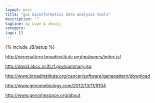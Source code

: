 ```yaml
---
layout: post
title: "gui bioinformatics data analysis tools"
description: ""
tagline: by Luye & zhoujj
category: 
tags: []
---
```

{% include JB/setup %}

<add homepage preview here>

<!--more-->

http://genepattern.broadinstitute.org/gp/pages/index.jsf

http://david.abcc.ncifcrf.gov/summary.jsp

http://www.broadinstitute.org/cancer/software/genepattern/download

http://www.genomebiology.com/2012/13/11/R104


http://www.genomespace.org/about


